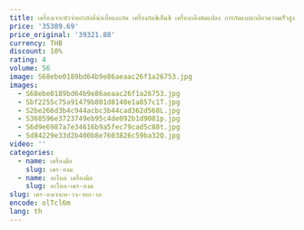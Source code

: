 ```yaml
---
title: เครื่องเจาะหัวจ่ายกําลังที่น่าเบื่อและกัด เครื่องกัดซีเอ็นซี เครื่องกลึงดัดแปลง การกัดแบบเกลียวความเร็วสูง
price: '35389.69'
price_original: '39321.88'
currency: THB
discount: 10%
rating: 4
volume: 56
image: S68ebe0189bd64b9e86aeaac26f1a26753.jpg
images:
  - S68ebe0189bd64b9e86aeaac26f1a26753.jpg
  - Sbf2255c75a91479b801d8140e1a857c1T.jpg
  - S2be266d3b4c944acbc3b44cad362d568L.jpg
  - S368596e3723749eb95c4de092b1d9081p.jpg
  - S6d9e6987a7e34616b9a5fec79cad5c88t.jpg
  - Sd84229e33d2b400b8e7603826c59ba32Q.jpg
video: ''
categories:
  - name: เครื่องมือ
    slug: เคร-องม
  - name: อะไหล่ เครื่องมือ
    slug: อะไหล-เคร-องม
slug: เคร-องเจาะห-วจ-ายก-าล
encode: olTcl6m
lang: th
---
```

  